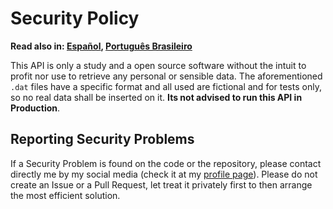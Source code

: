 # Security Policy

**Read also in: [Español](./SECURITY.ES.md), [Português Brasileiro](./SECURITY.PT-BR.md)**

This API is only a study and a open source software without the intuit to profit
nor use to retrieve any personal or sensible data.
The aforementioned `.dat` files have a specific format and all used are fictional
and for tests only, so no real data shall be inserted on it.
**Its not advised to run this API in Production**.

## Reporting Security Problems

If a Security Problem is found on the code or the repository, please contact directly
me by my social media (check it at my [profile page](https://github.com/Mestre-Tramador#social-media)).
Please do not create an Issue or a Pull Request, let treat it privately first to
then arrange the most efficient solution.
